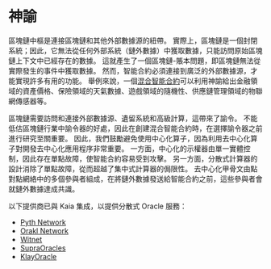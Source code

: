 # 神諭

區塊鏈中樞是連接區塊鏈和其他外部數據源的紐帶。 實際上，區塊鏈是一個封閉系統；因此，它無法從任何外部系統（鏈外數據）中獲取數據，只能訪問原始區塊鏈上下文中已經存在的數據。 這就產生了一個區塊鏈-賬本問題，即區塊鏈無法從實際發生的事件中獲取數據。 然而，智能合約必須連接到廣泛的外部數據源，才能實現許多有用的功能。 舉例來說，一個[混合智能合約](https://chain.link/education-hub/hybrid-smart-contracts)可以利用神諭給出金融領域的資產價格、保險領域的天氣數據、遊戲領域的隨機性、供應鏈管理領域的物聯網傳感器等。

區塊鏈需要訪問和連接外部數據源、遺留系統和高級計算，這帶來了諭令。 不能低估區塊鏈行業中諭令器的好處，因此在創建混合智能合約時，在選擇諭令器之前進行研究至關重要。 因此，我們鼓勵避免使用中心化算子，因為利用去中心化算子對開發去中心化應用程序非常重要。 一方面，中心化的示權器由單一實體控制，因此存在單點故障，使智能合約容易受到攻擊。 另一方面，分散式計算器的設計消除了單點故障，從而超越了集中式計算器的侷限性。 去中心化甲骨文由點對點網絡中的多個參與者組成，在將鏈外數據發送給智能合約之前，這些參與者會就鏈外數據達成共識。

以下提供商已與 Kaia 集成，以提供分散式 Oracle 服務：

- [Pyth Network](https://docs.pyth.network/home)
- [Orakl Network](https://docs.orakl.network)
- [Witnet](https://docs.witnet.io/)
- [SupraOracles](https://supraoracles.com/docs/overview)
- [KlayOracle](https://klayoracle.gitbook.io/v1.0.0/)
